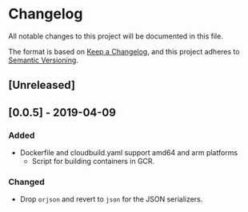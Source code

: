 # Changelog
All notable changes to this project will be documented in this file.

The format is based on [Keep a Changelog](https://keepachangelog.com/en/1.0.0/),
and this project adheres to [Semantic Versioning](https://semver.org/spec/v2.0.0.html).

## [Unreleased]

## [0.0.5] - 2019-04-09
### Added
* Dockerfile and cloudbuild.yaml support amd64 and arm platforms
  * Script for building containers in GCR.

### Changed
* Drop `orjson` and revert to `json` for the JSON serializers.